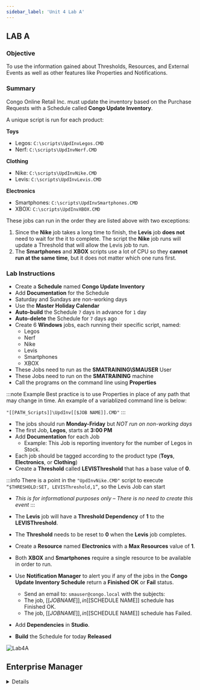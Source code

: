 ```yaml
---
sidebar_label: 'Unit 4 Lab A'
---
```


## LAB A

### Objective

To use the information gained about Thresholds, Resources, and External Events as well as other features like Properties and Notifications.

### Summary

Congo Online Retail Inc. must update the inventory based on the Purchase Requests with a Schedule called **Congo Update Inventory**. 

A unique script is run for each product:

**Toys** 

*  Legos: ```C:\scripts\UpdInvLegos.CMD``` 
*  Nerf: ```C:\scripts\UpdInvNerf.CMD```

**Clothing**

*  Nike: ```C:\scripts\UpdInvNike.CMD```   
*  Levis: ```C:\scripts\UpdInvLevis.CMD``` 

**Electronics**

*  Smartphones: ```C:\scripts\UpdInvSmartphones.CMD``` 
*  XBOX: ```C:\scripts\UpdInvXBOX.CMD```


These jobs can run in the order they are listed above with two exceptions:

1.  Since the **Nike** job takes a long time to finish, the **Levis** job **does not** need to wait for the it to complete. The script the **Nike** job runs will update a Threshold that will allow the Levis job to run.
2.  The **Smartphones** and **XBOX** scripts use a lot of CPU so they **cannot run at the same time**, but it does not matter which one runs first.

### Lab Instructions

* Create a **Schedule** named **Congo Update Inventory**
* Add **Documentation** for the Schedule
* Saturday and Sundays are non-working days 
* Use the **Master Holiday Calendar** 
* **Auto-build** the Schedule ```7``` days in advance for ```1``` day
* **Auto-delete** the Schedule for ```7``` days ago
* Create 6 **Windows** jobs, each running their specific script, named: 
  * Legos
  * Nerf
  * Nike
  * Levis
  * Smartphones
  * XBOX
* These Jobs need to run as the **SMATRAINING\SMAUSER** User
* These Jobs need to run on the **SMATRAINING** machine
* Call the programs on the command line using **Properties**

:::note Example
Best practice is to use Properties in place of any path that may change in time. An example of a variablized command line is below: 

```"[[PATH_Scripts]]\UpdInv[[$JOB NAME]].CMD"```
:::

* The jobs should run **Monday-Friday** but _NOT run on non-working days_
* The first Job, **Legos**, starts at **3:00 PM**
* Add **Documentation** for each Job  
  * Example: This Job is reporting inventory for the number of Legos in Stock.
* Each job should be tagged according to the product type (**Toys**, **Electronics**, or **Clothing**)
* Create a **Threshold** called **LEVISThreshold** that has a base value of **0**.

:::info
There is a point in the ```"UpdInvNike.CMD"``` script to execute ```“$THRESHOLD:SET, LEVISThreshold,1”```, so the Levis Job can start
* _This is for informational purposes only – There is no need to create this event_
:::

* The **Levis** job will have a **Threshold Dependency** of **1** to the **LEVISThreshold**. 
* The **Threshold** needs to be reset to **0** when the **Levis** job completes.
* Create a **Resource** named **Electronics** with a **Max Resources** value of **1**.
* Both **XBOX** and **Smartphones** require a single resource to be available in order to run.
* Use **Notification Manager** to alert you if any of the jobs in the **Congo Update Inventory Schedule** return a **Finished OK** or **Fail** status. 
  * Send an email to: ```smauser@congo.local``` with the subjects:  
  * The job, [[$JOB NAME]], in [[$SCHEDULE NAME]] schedule has Finished OK.
  * The job, [[$JOB NAME]], in [[$SCHEDULE NAME]] schedule has Failed.
* Add **Dependencies** in **Studio**.
* **Build** the Schedule for today **Released**

![Lab4A](../static/imgbasic/lab4aSM.png)

## Enterprise Manager

<details>

:::tip [Walkthrough Video - Unit 4 Lab A](../static/videobasic/U4LabA.mp4)

:::


**Lab Instructions**:  

* Create a **Schedule** named **Congo Update Inventory**
* Saturday and Sundays are non-working days 
* **Auto-build** the Schedule ```7``` days in advance for ```1``` day
* **Auto-delete** the Schedule for ```7``` days ago
* Add **Documentation** for the Schedule
* Use the Master Holiday Calendar 

* Create 6 **Windows** Jobs named: 
    * Legos
	* Nerf
	* Nike
	* Levis
	* Smartphones
	* XBOX

* These Jobs need to run as the ```SMATRAINING\SMAUSER``` **User ID**
* These Jobs need to run on the ```SMATRAINING``` **machine**
* Call the programs on the command line using a **Global Property**

:::note Example
use the Global Property you create previously that has the path for ```C:\Scripts```: 

```
“[[scripts]]\UpdInvLegos.CMD”
```
:::

* These Jobs need to run **Monday-Friday** and _not run on non-working days_
* The first Job, **Legos**, starts at ```3:00 PM```
* Add **Documentation** for each Job  
:::note Example
This Job is reporting inventory for the number of Legos in Stock
:::
* **Tag** the 6 Jobs according to the product type (**Toys**, **Electronics**, or **Clothing**)
*	Create a **Threshold** named **LEVISThreshold** and give it a value of ```0```  

:::info
There is a point in the ```"UpdInvNike.CMD"``` script to execute ```“$THRESHOLD:SET, LEVISThreshold,1”```, so the Levis Job can start
* _This is for informational purposes only – There is no need to create this event_
:::

* On the **Levis** Job, create a **Threshold Dependency** on the **LEVISThreshold** requiring a value of 1 
* Add a ```$THRESHOLD:SET``` event to the **Levis** Job to set the **LEVISThreshold** value back to ```0``` upon the Job completing
* Add a **Resource** named **Electronics** with a **Max Resources** value of ```1```
* Add a **Resource Dependency** for the **Smartphones** and **XBOX** Jobs to require a **Resource** of ```1```  
Note: The **Smartphones** and **XBOXConsoles** scripts will use the **Resource** feature to avoid running at the same time
* Use **Notification Manager** to setup alerts if Jobs in the **Congo Update Inventory Schedule** finish **OK** or **Fail**. 
* Send an email to: ```smauser@congo.local``` with the subject:  
A Job in ```[[$SCHEDULE NAME]]``` Schedule has ***Failed***   
OR  
A Job in ```[[$SCHEDULE NAME]]``` Schedule has ***Finished OK***

Upon completion, view the results in **Workflow designer**

**Build** the Schedule for today **Released**

![](../static/imgbasic/423.png)

</details>